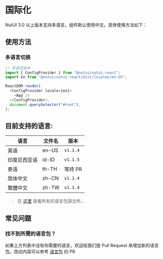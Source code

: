 # 国际化

NutUI 3.0 以上版本支持多语言。组件默认使用中文。具体使用方法如下：

## 使用方法

### 多语言切换

```javascript
// 多语言版本
import { ConfigProvider } from "@nutui/nutui-react";
import en from "@nutui/nutui-react/dist/locales/en-US";

ReactDOM.render(
  <ConfigProvider locale={en}>
    <App />
  </ConfigProvider>,
  document.querySelector("#root"),
);
```

## 目前支持的语言:

| 语言         | 文件名 | 版本        |
|--------------|--------|-----------|
| 英语         | en-US  | `v1.1.4` |
| 印度尼西亚语 | id-ID  | `v1.1.5` |
| 泰语         | th-TH  | 等待 PR     |
| 简体中文     | zh-CN  | `v1.1.4`  |
| 繁體中文     | zh-TW  | `v1.1.4` |

> 在 [这里](https://github.com/jdf2e/nutui-react/tree/main/src/locales) 查看所有的语言包源文件。

## 常见问题

### 找不到所需的语言包？

如果上方列表中没有你需要的语言，欢迎给我们提 Pull Request 来增加新的语言包。改动内容可以参考 [语言包](https://github.com/jdf2e/nutui-react/tree/main/src/locales) 的 PR

